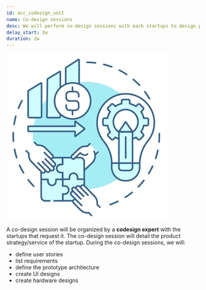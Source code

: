 ```yaml
---
id: acc_codesign_unit
name: Co-design sessions
desc: We will perform co-design sessions with each startups to design precisely your products.
delay_start: 2w
duration: 2w
---
```



![co-design](img/co-design.png)

A co-design session will be organized by a **codesign expert** with the startups that request it.
The co-design session will detail the product strategy/service of the startup.
During the co-design sessions, we will: 
- define user stories
- list requirements
- define the prototype architecture
- create UI designs
- create hardware designs
